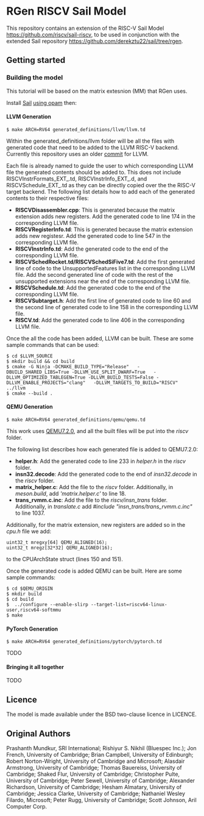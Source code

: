 RGen RISCV Sail Model
================

This repository contains an extension of the RISC-V Sail Model <https://github.com/riscv/sail-riscv>, to be used in conjunction with the extended Sail repository <https://github.com/derekztu22/sail/tree/rgen>.

Getting started
---------------

### Building the model
<p>This tutorial will be based on the matrix extesnion (MM) that RGen uses.</p>

Install [Sail](https://github.com/derekztu22/sail/tree/rgen) [using opam](https://github.com/rems-project/sail/blob/sail2/INSTALL.md) then:

#### LLVM Generation

```
$ make ARCH=RV64 generated_definitions/llvm/llvm.td
```

Within the generated_definitions/llvm folder will be all the files with generated code that need to be added to the LLVM RISC-V backend. Currently this repository uses an older [commit](https://github.com/llvm/llvm-project/commits/6f46ff3765dcdc178b9cf52ebd8c03437806798a) for LLVM.

<p>
Each file is already named to guide the user to which corresponding LLVM file the generated contents should be added to. This does not include RISCVInstrFormats_EXT_.td, RISCVInstrInfo_EXT_.d, and RISCVSchedule_EXT_.td as they can be directly copied over the the RISC-V target backend. The following list details how to add each of the generated contents to their respective files:
  
- **RISCVDisassembler.cpp**: This is generated because the matrix extension adds new registers. Add the generated code to line 174 in the corresponding LLVM file.
- **RISCVRegisterInfo.td**: This is generated because the matrix extension adds new registesr. Add the generated code to line 547 in the corresponding LLVM file.
- **RISCVInstrInfo.td**: Add the generated code to the end of the corresponding LLVM file.
- **RISCVSchedRocket.td/RISCVSchedSiFive7.td**: Add the first generated line of code to the UnsupportedFeatures list in the corresponding LLVM file. Add the second generated line of code with the rest of the unsupported extensions near the end of the corresponding LLVM file.
- **RISCVSchedule.td**: Add the generated code to the end of the corresponding LLVM file.
- **RISCVSubtarget.h**: Add the first line of generated code to line 60 and the second line of generated code to line 158 in the corresponding LLVM file.
- **RISCV.td**: Add the generated code to line 406 in the corresponding LLVM file.
</p>

<p>
Once the all the code has been added, LLVM can be built. These are some sample commands that can be used:
</p>

```
$ cd $LLVM_SOURCE
$ mkdir build && cd build
$ cmake -G Ninja -DCMAKE_BUILD_TYPE="Release"   -DBUILD_SHARED_LIBS=True -DLLVM_USE_SPLIT_DWARF=True   -DLLVM_OPTIMIZED_TABLEGEN=True -DLLVM_BUILD_TESTS=False -DLLVM_ENABLE_PROJECTS="clang"   -DLLVM_TARGETS_TO_BUILD="RISCV"   ../llvm
$ cmake --build .
```

#### QEMU Generation

```
$ make ARCH=RV64 generated_definitions/qemu/qemu.td
```

This work uses [QEMU7.2.0](https://www.qemu.org/download/), and all the built files will be put into the _riscv_ folder.

The following list describes how each generated file is added to QEMU7.2.0:
- **helper.h**: Add the generated code to line 233 in _helper.h_ in the _riscv_ folder.
- **insn32.decode**: Add the generated code to the end of _insn32.decode_ in the _riscv_ folder.
- **matrix_helper.c**: Add the file to the _riscv_ folder. Additionally, in _meson.build_, add _'matrix.helper.c'_ to line 18.
- **trans_rvmm.c.inc**: Add the file to the _riscv/insn\_trans_ folder. Additionally, in _translate.c_ add _#include "insn\_trans/trans\_rvmm.c.inc"_ to line 1037.

Additionally, for the matrix extension, new registers are added so in the _cpu.h_ file we add:

```
uint32_t mregxy[64] QEMU_ALIGNED(16);
uint32_t mregz[32*32] QEMU_ALIGNED(16);
```
to the CPUArchState struct (lines 150 and 151).

Once the generated code is added QEMU can be built. Here are some sample commands:

```
$ cd $QEMU_ORIGIN
$ mkdir build
$ cd build
$  ../configure --enable-slirp --target-list=riscv64-linux-user,riscv64-softmmu
$ make
```

#### PyTorch Generation

```
$ make ARCH=RV64 generated_definitions/pytorch/pytorch.td
```
<p>TODO</p>

#### Bringing it all together

<p>TODO</p>

Licence
-------

The model is made available under the BSD two-clause licence in LICENCE.

Original Authors
-------

 Prashanth Mundkur, SRI International;
 Rishiyur S. Nikhil (Bluespec Inc.); 
 Jon French, University of Cambridge;
 Brian Campbell, University of Edinburgh;
 Robert Norton-Wright, University of Cambridge and Microsoft;
 Alasdair Armstrong, University of Cambridge;
 Thomas Bauereiss, University of Cambridge;
 Shaked Flur, University of Cambridge;
 Christopher Pulte, University of Cambridge;
 Peter Sewell, University of Cambridge;
 Alexander Richardson, University of Cambridge;
 Hesham Almatary, University of Cambridge;
 Jessica Clarke, University of Cambridge;
 Nathaniel Wesley Filardo, Microsoft;
 Peter Rugg, University of Cambridge;
 Scott Johnson, Aril Computer Corp.
